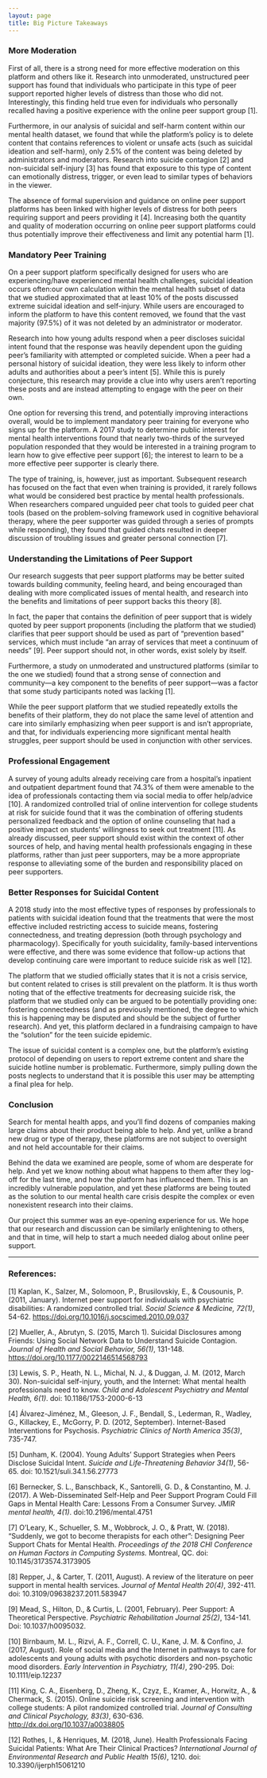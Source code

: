 ```yaml
---
layout: page
title: Big Picture Takeaways
---
```


### More Moderation
First of all, there is a strong need for more effective moderation on this platform and others like it. Research into unmoderated, unstructured peer support has found that individuals who participate in this type of peer support reported higher levels of distress than those who did not. Interestingly, this finding held true even for individuals who personally recalled having a positive experience with the online peer support group [1].
 
Furthermore, in our analysis of suicidal and self-harm content within our mental health dataset, we found that while the platform’s policy is to delete content that contains references to violent or unsafe acts (such as suicidal ideation and self-harm), only 2.5% of the content was being deleted by administrators and moderators. Research into suicide contagion [2] and non-suicidal self-injury [3] has found that exposure to this type of content can emotionally distress, trigger, or even lead to similar types of behaviors in the viewer.

The absence of formal supervision and guidance on online peer support platforms has been linked with higher levels of distress for both peers requiring support and peers providing it [4]. Increasing both the quantity and quality of moderation occurring on online peer support platforms could thus potentially improve their effectiveness and limit any potential harm [1]. 

### Mandatory Peer Training
On a peer support platform specifically designed for users who are experiencing/have experienced mental health challenges, suicidal ideation occurs often:our own calculation within the mental health subset of data that we studied approximated that at least 10% of the posts discussed extreme suicidal ideation and self-injury. While users are encouraged to inform the platform to have this content removed, we found that the vast majority (97.5%) of it was not deleted by an administrator or moderator.

Research into how young adults respond when a peer discloses suicidal intent found that the response was heavily dependent upon the guiding peer’s familiarity with attempted or completed suicide. When a peer had a personal history of suicidal ideation, they were less likely to inform other adults and authorities about a peer’s intent [5]. While this is purely conjecture, this research may provide a clue into why users aren’t reporting these posts and are instead attempting to engage with the peer on their own.

One option for reversing this trend, and potentially improving interactions overall, would be to implement mandatory peer training for everyone who signs up for the platform. A 2017 study to determine public interest for mental health interventions found that nearly two-thirds of the surveyed population responded that they would be interested in a training program to learn how to give effective peer support [6]; the interest to learn to be a more effective peer supporter is clearly there.

The type of training, is, however, just as important. Subsequent research has focused on the fact that even when training is provided, it rarely follows what would be considered best practice by mental health professionals. When researchers compared unguided peer chat tools to guided peer chat tools (based on the problem-solving framework used in cognitive behavioral therapy, where the peer supporter was guided through a series of prompts while responding), they found that guided chats resulted in deeper discussion of troubling issues and greater personal connection [7].

### Understanding the Limitations of Peer Support
Our research suggests that peer support platforms may be better suited towards building community, feeling heard, and being encouraged than dealing with more complicated issues of mental health, and research into the benefits and limitations of peer support backs this theory [8].

In fact, the paper that contains the definition of peer support that is widely quoted by peer support proponents (including the platform that we studied) clarifies that peer support should be used as part of “prevention based” services, which must include “an array of services that meet a continuum of needs” [9]. Peer support should not, in other words, exist solely by itself.

Furthermore, a study on unmoderated and unstructured platforms (similar to the one we studied) found that a strong sense of connection and community—a key component to the benefits of peer support—was a factor that some study participants noted was lacking [1]. 

While the peer support platform that we studied repeatedly extolls the benefits of their platform, they do not place the same level of attention and care into similarly emphasizing when peer support is and isn’t appropriate, and that, for individuals experiencing more significant mental health struggles, peer support should be used in conjunction with other services.

### Professional Engagement
A survey of young adults already receiving care from a hospital’s inpatient and outpatient department found that 74.3% of them were amenable to the idea of professionals contacting them via social media to offer help/advice [10]. A randomized controlled trial of online intervention for college students at risk for suicide found that it was the combination of offering students personalized feedback and the option of online counseling that had a positive impact on students’ willingness to seek out treatment [11]. As already discussed, peer support should exist within the context of other sources of help, and having mental health professionals engaging in these platforms, rather than just peer supporters, may be a more appropriate response to alleviating some of the burden and responsibility placed on peer supporters.

### Better Responses for Suicidal Content
A 2018 study into the most effective types of responses by professionals to patients with suicidal ideation found that the treatments that were the most effective included restricting access to suicide means, fostering connectedness, and treating depression (both through psychology and pharmacology). Specifically for youth suicidality, family-based interventions were effective, and there was some evidence that follow-up actions that develop continuing care were important to reduce suicide risk as well [12].

The platform that we studied officially states that it is not a crisis service, but content related to crises is still prevalent on the platform. It is thus worth noting that of the effective treatments for decreasing suicide risk, the platform that we studied only can be argued to be potentially providing one: fostering connectedness (and as previously mentioned, the degree to which this is happening may be disputed and should be the subject of further research). And yet, this platform declared in a fundraising campaign to have the “solution” for the teen suicide epidemic.

The issue of suicidal content is a complex one, but the platform’s existing protocol of depending on users to report extreme content and share the suicide hotline number is problematic. Furthermore, simply pulling down the posts neglects to understand that it is possible this user may be attempting a final plea for help.  

### Conclusion
Search for mental health apps, and you’ll find dozens of companies making large claims about their product being able to help. And yet, unlike a brand new drug or type of therapy, these platforms are not subject to oversight and not held accountable for their claims.

Behind the data we examined are people, some of whom are desperate for help. And yet we know nothing about what happens to them after they log-off for the last time, and how the platform has influenced them. This is an incredibly vulnerable population, and yet these platforms are being touted as the solution to our mental health care crisis despite the complex or even nonexistent research into their claims.

Our project this summer was an eye-opening experience for us. We hope that our research and discussion can be similarly enlightening to others, and that in time, will help to start a much needed dialog about online peer support.


---------------------------------------------------------------
### References:

[1] Kaplan, K., Salzer, M., Solomoon, P., Brusilovskiy, E., & Cousounis, P. (2011, January). Internet peer support for individuals with psychiatric disabilities: A randomized controlled trial. *Social Science & Medicine, 72(1)*, 54-62. https://doi.org/10.1016/j.socscimed.2010.09.037

[2] Mueller, A., Abrutyn, S. (2015, March 1). Suicidal Disclosures among Friends: Using Social Network Data to Understand Suicide Contagion. *Journal of Health and Social Behavior, 56(1)*, 131-148. https://doi.org/10.1177/0022146514568793

[3] Lewis, S. P., Heath, N. L., Michal, N. J., & Duggan, J. M. (2012, March 30). Non-suicidal self-injury, youth, and the Internet: What mental health professionals need to know. *Child and Adolescent Psychiatry and Mental Health, 6(1)*. doi: 10.1186/1753-2000-6-13

[4] Álvarez-Jiménez, M., Gleeson, J. F., Bendall, S., Lederman, R., Wadley, G., Killackey, E., McGorry, P. D. (2012, September). Internet-Based Interventions for Psychosis. *Psychiatric Clinics of North America 35(3)*, 735-747.

[5] Dunham, K. (2004). Young Adults’ Support Strategies when Peers Disclose Suicidal Intent. *Suicide and Life-Threatening Behavior 34(1)*, 56-65. doi: 10.1521/suli.34.1.56.27773

[6] Bernecker, S. L., Banschback, K., Santorelli, G. D., & Constantino, M. J. (2017). A Web-Disseminated Self-Help and Peer Support Program Could Fill Gaps in Mental Health Care: Lessons From a Consumer Survey. *JMIR mental health, 4(1)*. doi:10.2196/mental.4751

[7] O’Leary, K., Schueller, S. M., Wobbrock, J. O., & Pratt, W. (2018). “Suddenly, we got to become therapists for each other”: Designing Peer Support Chats for Mental Health. *Proceedings of the 2018 CHI Conference on Human Factors in Computing Systems.* Montreal, QC. doi: 10.1145/3173574.3173905

[8] Repper, J., & Carter, T. (2011, August). A review of the literature on peer support in mental health services. *Journal of Mental Health 20(4)*, 392-411. doi: 10.3109/09638237.2011.583947

[9] Mead, S., Hilton, D., & Curtis, L. (2001, February). Peer Support: A Theoretical Perspective. *Psychiatric Rehabilitation Journal 25(2)*, 134-141. Doi: 10.1037/h0095032.

[10] Birnbaum, M. L., Rizvi, A. F., Correll, C. U., Kane, J. M. & Confino, J. (2017, August). Role of social media and the Internet in pathways to care for adolescents and young adults with psychotic disorders and non-psychotic mood disorders. *Early Intervention in Psychiatry, 11(4)*, 290-295. Doi: 10.1111/eip.12237

[11] King, C. A., Eisenberg, D., Zheng, K., Czyz, E., Kramer, A., Horwitz, A., & Chermack, S. (2015). Online suicide risk screening and intervention with college students: A pilot randomized controlled trial. *Journal of Consulting and Clinical Psychology, 83(3)*, 630-636.
http://dx.doi.org/10.1037/a0038805

[12] Rothes, I., & Henriques, M. (2018, June). Health Professionals Facing Suicidal Patients: What Are Their Clinical Practices? *International Journal of Environmental Research and Public Health 15(6)*, 1210. doi: 10.3390/ijerph15061210
